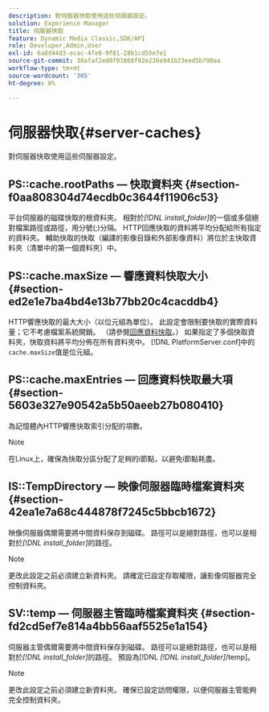 ```yaml
---
description: 對伺服器快取使用這些伺服器設定。
solution: Experience Manager
title: 伺服器快取
feature: Dynamic Media Classic,SDK/API
role: Developer,Admin,User
exl-id: 6a8d44d3-ecac-4fe0-9f81-28b1cd55e7e1
source-git-commit: 38afaf2ed0f01868f02e236e941b23eed5b790aa
workflow-type: tm+mt
source-wordcount: '305'
ht-degree: 0%

---
```


# 伺服器快取{#server-caches}

對伺服器快取使用這些伺服器設定。

## PS::cache.rootPaths — 快取資料夾 {#section-f0aa808304d74ecdb0c3644f11906c53}

平台伺服器的磁碟快取的根資料夾。 相對於&#x200B;*[!DNL install_folder]*&#x200B;的一個或多個絕對檔案路徑或路徑，用分號(;)分隔。 HTTP回應快取的資料將平均分配給所有指定的資料夾。 輔助快取的快取（編譯的影像目錄和外部影像資料）將位於主快取資料夾（清單中的第一個資料夾）中。

## PS::cache.maxSize — 響應資料快取大小 {#section-ed2e1e7ba4bd4e13b77bb20c4cacddb4}

HTTP響應快取的最大大小（以位元組為單位）。 此設定會限制要快取的實際資料量；它不考慮檔案系統開銷。 （請參閱[回應資料快取](../../../../is-api/image-serving-api-ref/c-configuration-and-administration/c-data-caches/c-response-data-cache.md#concept-81ea996c242441f2a69f7e9d9b3a29ca)。） 如果指定了多個快取資料夾，快取資料將平均分佈在所有資料夾中。 [!DNL PlatformServer.conf]中的`cache.maxSize`值是位元組。

## PS::cache.maxEntries — 回應資料快取最大項 {#section-5603e327e90542a5b50aeeb27b080410}

為記憶體內HTTP響應快取索引分配的項數。

>[!NOTE]
>
>在Linux上，確保為快取分區分配了足夠的i節點，以避免i節點耗盡。

## IS::TempDirectory — 映像伺服器臨時檔案資料夾 {#section-42ea1e7a68c444878f7245c5bbcb1672}

映像伺服器偶爾需要將中間資料保存到磁碟。 路徑可以是絕對路徑，也可以是相對於&#x200B;*[!DNL install_folder]*&#x200B;的路徑。

>[!NOTE]
>
>更改此設定之前必須建立新資料夾。 請確定已設定存取權限，讓影像伺服器完全控制資料夾。

## SV::temp — 伺服器主管臨時檔案資料夾 {#section-fd2cd5ef7e814a4bb56aaf5525e1a154}

伺服器主管偶爾需要將中間資料保存到磁碟。 路徑可以是絕對路徑，也可以是相對於&#x200B;*[!DNL install_folder]*&#x200B;的路徑。 預設為[!DNL *[!DNL install_folder]*/temp]。

>[!NOTE]
>
>更改此設定之前必須建立新資料夾。 確保已設定訪問權限，以便伺服器主管能夠完全控制資料夾。
